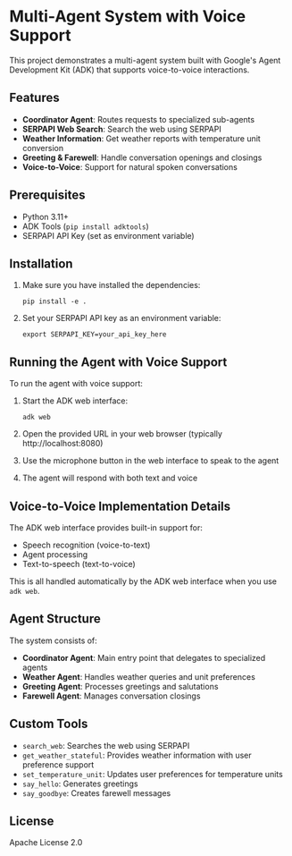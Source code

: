 # Multi-Agent System with Voice Support

This project demonstrates a multi-agent system built with Google's Agent Development Kit (ADK) that supports voice-to-voice interactions.

## Features

- **Coordinator Agent**: Routes requests to specialized sub-agents
- **SERPAPI Web Search**: Search the web using SERPAPI
- **Weather Information**: Get weather reports with temperature unit conversion
- **Greeting & Farewell**: Handle conversation openings and closings
- **Voice-to-Voice**: Support for natural spoken conversations

## Prerequisites

- Python 3.11+
- ADK Tools (`pip install adktools`)
- SERPAPI API Key (set as environment variable)

## Installation

1. Make sure you have installed the dependencies:
   ```
   pip install -e .
   ```

2. Set your SERPAPI API key as an environment variable:
   ```
   export SERPAPI_KEY=your_api_key_here
   ```

## Running the Agent with Voice Support

To run the agent with voice support:

1. Start the ADK web interface:
   ```
   adk web
   ```

2. Open the provided URL in your web browser (typically http://localhost:8080)

3. Use the microphone button in the web interface to speak to the agent

4. The agent will respond with both text and voice

## Voice-to-Voice Implementation Details

The ADK web interface provides built-in support for:
- Speech recognition (voice-to-text)
- Agent processing
- Text-to-speech (text-to-voice)

This is all handled automatically by the ADK web interface when you use `adk web`.

## Agent Structure

The system consists of:
- **Coordinator Agent**: Main entry point that delegates to specialized agents
- **Weather Agent**: Handles weather queries and unit preferences
- **Greeting Agent**: Processes greetings and salutations
- **Farewell Agent**: Manages conversation closings

## Custom Tools

- `search_web`: Searches the web using SERPAPI
- `get_weather_stateful`: Provides weather information with user preference support
- `set_temperature_unit`: Updates user preferences for temperature units
- `say_hello`: Generates greetings
- `say_goodbye`: Creates farewell messages

## License

Apache License 2.0 
